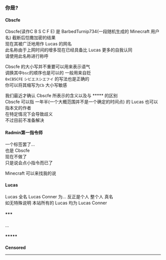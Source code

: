 ### 你是?

#### Cbscfe
Cbscfe(读作C B S C F E) 是 BarbedTurnip734(一段随机生成的 Minecraft 用户名) 截断后恺撒加密的结果\
现在其被广泛地用作 Lucas 的网名\
此名称由于上网时间的增多现在已经具备比 Lucas 更多的自我认同\
请使用此名称进行称呼

Cbscfe 的大小写并不重要可以用来表示语气\
调换其中`bsc`的顺序也是可以的 一般用来自贬\
`0xCB5CFE` `シビエスシエフイ` 的写法也是正确的\
你可以将其缩写为`Cb` 大小写敏感

我们最近才确认 Cbscfe 所表示的含义以及与 ***** 的区别\
Cbscfe 可以指 一年半(一个大概范围并不是一个确定的时间点) 的 Lucas 也可以指本文的作者\
在特定情况下会导致歧义\
不过目前不准备解决

#### Radmin第一指令师
一个标签罢了...\
也是 Cbscfe\
现在不做了\
只是说会点小指令而已了

Minecraft 可以来找我的说

#### Lucas
Lucas 全名 Lucas Conner 为... 反正是个人 整个人 真名\
如无特殊说明 本站所有的 Lucas 均为 Lucas Conner

#### ***
...

#### *****
**Censored**  

---
